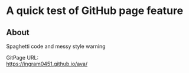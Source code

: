 # A quick test of GitHub page feature

## About
Spaghetti code and messy style warning

GitPage URL:  
https://ingram0451.github.io/ava/
